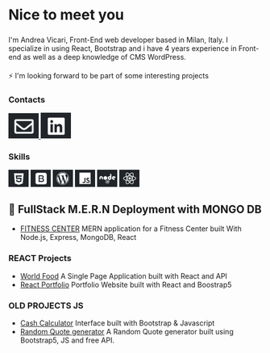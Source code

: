 ###
Nice to meet you<br>
================
#####
I'm Andrea Vicari, Front-End web developer based in Milan, Italy.
I specialize in using React, Bootstrap and i have 4 years experience in Front-end as well as a deep knowledge of CMS WordPress.
####
⚡ I'm looking forward to be part of some interesting projects

### Contacts
<a href="mailto:andrea.vicari77@gmail.com" target="_blank">
  <img src="https://github.com/Andrea-vicari/Andrea-vicari/blob/main/Mail_logo.png" style="width:60px" alt="Click me!" />
</a> <a href="https://www.linkedin.com/in/andreavicaridev/" target="_blank">
  <img src="https://github.com/Andrea-vicari/Andrea-vicari/blob/main/Likedin_logo.png" style="width:60px" alt="Click me!" />
</a>

### Skills
<img src="https://github.com/Andrea-vicari/Andrea-vicari/blob/main/HTML_logo.png" style="width:40px"> <img src="https://github.com/Andrea-vicari/Andrea-vicari/blob/main/Bootstrap_logo.png" style="width:40px"> <img src="https://github.com/Andrea-vicari/Andrea-vicari/blob/main/WordPress_logo.png" style="width:40px"> <img src="https://github.com/Andrea-vicari/Andrea-vicari/blob/main/JS_logo.png" style="width:40px"> <img src="https://github.com/Andrea-vicari/Andrea-vicari/blob/main/NODE_logo.png" style="width:40px"> <img src="https://github.com/Andrea-vicari/Andrea-vicari/blob/main/React_logo.png" style="width:40px">  

## 🚧 FullStack M.E.R.N Deployment with MONGO DB
* [FITNESS CENTER](https://github.com/Andrea-vicari/Fitness-Center)
   MERN application for a Fitness Center built With Node.js, Express, MongoDB, React

### REACT Projects
* [World Food](https://github.com/Andrea-vicari/food-rout)
   A Single Page Application built with React and API
* [React Portfolio](https://github.com/Andrea-vicari/cv-react-vite)
   Portfolio Website built with React and Boostrap5
### OLD PROJECTS JS
* [Cash Calculator](https://github.com/Andrea-vicari/Cash_Calculator)
   Interface built with Bootstrap & Javascript
* [Random Quote generator](https://github.com/Andrea-vicari/Random-Quote-Generator)
   A Random Quote generator built using Bootstrap5, JS and free API.
